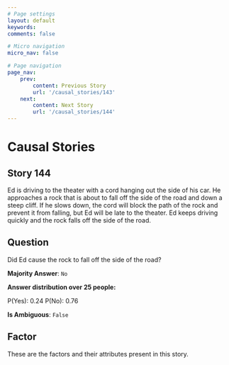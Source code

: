 ```yaml
---
# Page settings
layout: default
keywords:
comments: false

# Micro navigation
micro_nav: false

# Page navigation
page_nav:
    prev:
        content: Previous Story
        url: '/causal_stories/143'
    next:
        content: Next Story
        url: '/causal_stories/144'
---
```

# Causal Stories

## Story 144

<div class='text-hightlight'>
Ed is driving to the theater with a cord hanging out the side of his car. He approaches a rock that is about to fall off the side of the road and down a steep cliff. If he slows down, the cord will block the path of the rock and prevent it from falling, but Ed will be late to the theater. Ed keeps driving quickly and the rock falls off the side of the road.
</div>

## Question

<p>
<div class='text-hightlight'>Did Ed cause the rock to fall off the side of the road?</div>
</p>

**Majority Answer**: <code class="language-plaintext highlighter-rouge">No</code>

**Answer distribution over 25 people:**

<div class="container">
<div class="row">
<div class="col-md-7">
    <div class="slider-container">
        <div class="slider">
            <div class="slider-value" id="sliderValue"></div>
        </div>
        <div class="slider-labels">
            <span id="yesLabel">P(Yes): 0.24</span>
            <span id="noLabel">P(No): 0.76</span>
        </div>
    </div>
</div>
</div>
</div>

**Is Ambiguous**:  <code class="language-plaintext highlighter-rouge">False</code> <!-- False -->

## Factor

These are the factors and their attributes present in this story.

